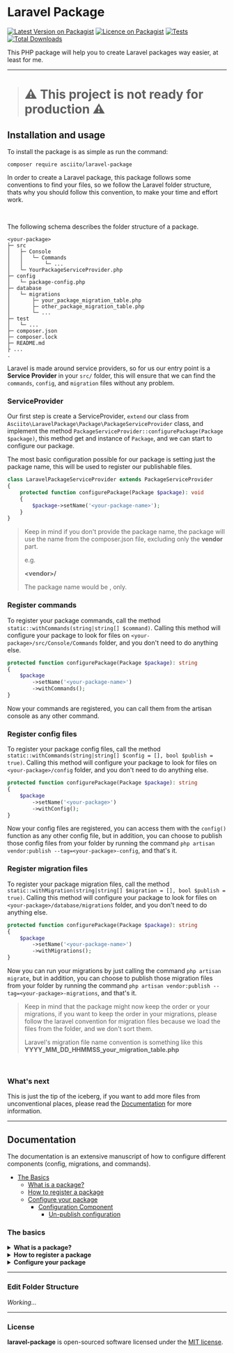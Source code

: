 # Laravel Package

[![Latest Version on Packagist](https://img.shields.io/packagist/v/asciito/laravel-package.svg?label=Packagist&style=flat-square)](https://packagist.org/packages/asciito/laravel-package)
[![Licence on Packagist](https://img.shields.io/packagist/l/asciito/laravel-package.svg?label=Packagist%20License&style=flat-square)](https://packagist.org/packages/asciito/laravel-package)
[![Tests](https://img.shields.io/github/actions/workflow/status/asciito/laravel-package/run-tests.yml?label=Tests&style=flat-square)](https://github.com/asciito/laravel-package/actions/workflows/run-tests.yml)
[![Total Downloads](https://img.shields.io/packagist/dt/asciito/laravel-package.svg?label=Downloads&style=flat-square)](https://packagist.org/packages/asciito/laravel-package)

This PHP package will help you to create Laravel packages way easier, at least
for me.

---

># :warning: This project is not ready for production :warning:

## Installation and usage

To install the package is as simple as run the command:

```shell
composer require asciito/laravel-package
```

In order to create a Laravel package, this package follows some conventions to find your files, so
we follow the Laravel folder structure, thats why you should follow this convention, to make your time and
effort work.

<br />

The following schema describes the folder structure of a package.
```
<your-package>
├─ src
│   ├─ Console
│   │   └─ Commands
│   │       └─ ...
│   └─ YourPackageServiceProvider.php
├─ config
│   └─ package-config.php
├─ database
│   └─ migrations
│       ├─ your_package_migration_table.php
│       ├─ other_package_migration_table.php
│       └─ ...
├─ test
│   └─ ...
├─ composer.json
├─ composer.lock
├─ README.md
├ ...
.
```

Laravel is made around service providers, so for us our entry point is a **Service Provider** in your ```src/``` folder, this
will ensure that we can find the ```commands```, ```config```, and ```migration``` files without any problem.


### ServiceProvider

Our first step is create a ServiceProvider, ```extend``` our class from ```Asciito\LaravelPackage\Package\PackageServiceProvider``` class, and implement the method
```PackageServiceProvider::configurePackage(Package $package)```, this method get and instance of ```Package```, and we can start to configure our package.

The most basic configuration possible for our package is setting just the package name, this will be used to register our publishable files.

```php
class LaravelPackageServiceProvider extends PackageServiceProvider
{
    protected function configurePackage(Package $package): void
    {
        $package->setName('<your-package-name>');
    }
}
```

> Keep in mind if you don't provide the package name, the package will use the name from the composer.json file, excluding
> only the **vendor** part. 
> 
> e.g.
> 
> **\<vendor>/<your-package>**
> 
> The package name would be **<your-package>**, only.
> 


### Register commands

To register your package commands, call the method ```static::withCommands(string|string[] $command)```. Calling this method will configure your package
to look for files on ```<your-package>/src/Console/Commands``` folder, and you don't need to do anything else.

```php
protected function configurePackage(Package $package): string
{
    $package
        ->setName('<your-package-name>')
        ->withCommands();
}
```

Now your commands are registered, you can call them from the artisan console as any other command.

### Register config files

To register your package config files, call the method ```static::withCommands(string|string[] $config = [], bool $publish = true)```. Calling this method will configure your package
to look for files on ```<your-package>/config``` folder, and you don't need to do anything else.

```php
protected function configurePackage(Package $package): string
{
    $package
        ->setName('<your-package>')
        ->withConfig();
}
```

Now your config files are registered, you can access them with the ```config()``` function as any other config file, but in addition, you can choose
to publish those config files from your folder by running the command ```php artisan vendor:publish --tag=<your-package>-config```, and that's it.

### Register migration files

To register your package migration files, call the method ```static::withMigration(string|string[] $migration = [], bool $publish = true)```. Calling this method will configure your package
to look for files on ```<your-package>/database/migrations``` folder, and you don't need to do anything else.

```php
protected function configurePackage(Package $package): string
{
    $package
        ->setName('<your-package-name>')
        ->withMigrations();
}
```

Now you can run your migrations by just calling the command ```php artisan migrate```, but in addition, you can choose to publish those migration files from your folder by running the command
```php artisan vendor:publish --tag=<your-package>-migrations```, and that's it. 

> Keep in mind that the package might now keep the order or your migrations, if you want to keep the order in your migrations, please
> follow the laravel convention for migration files because we load the files from the folder, and we don't sort them.
> 
> Laravel's migration file name convention is something like this **YYYY_MM_DD_HHMMSS_your_migration_table.php**

<br />

### What's next

This is just the tip of the iceberg, if you want to add more files from unconventional places, please
read the [Documentation](#documentation) for more information.

---
## Documentation

The documentation is an extensive manuscript of how to configure different components (config, migrations, and commands).

* [The Basics](#the-basics)
  * [What is a package?](#what-is-a-package)
  * [How to register a package](#how-to-register-a-package)
  * [Configure your package](#configure-your-package)
    * [Configuration Component](#configuration-component)
      * [Un-publish configuration](#un-publish-configuration)

### The basics

<details>

<summary id="what-is-a-package">
    <strong>What is a package?</strong>
</summary>

A package is a collection of components namespaced, so you can have more "packages" inside the same composer package. This can be kind of confusing, but this lets you separate a big project into small an self contain "packages". You will see this more in deep later.

</details>

<details>

<summary id="how-to-register-a-package">
    <strong>How to register a package</strong>
</summary>

Register a package it's easy, we need to create a service provider and extend the class ```PackageServiceProvider```, then, implement the method ```configurePackage(Package $package): void```. Finally give a name to your package calling the method ```setName(string $name): static``` from the object $package.

```php
use Asciito\LaravelPackage\Package\Package;
use Asciito\LaravelPackage\Package\PackageServiceProvider;

class YourPackageServiceProvider extends PackageServiceProvider
{
    protected function configurePackage(Package $package): void
    {
        $package->setName('<your-package-name>');
    }
}
```

> The ```$package``` parameter is an instance for this Package. A single package is created for every single ```ServiceProvider``` class that extends the ```PackageServiceProvider``` class, so be sure to give a unique name to your project.

That's it, you successfully register your package... almost, the more important part is to add this ```ServiceProvider``` class to Laravel. You can do this by just simply adding it to your composer file.

```json
{
    "extras": {
        "laravel": {
            "providers": [
                "\\Vendor\\YourPackageName\\YourPackageServiceProvider"      
            ]
        }
    }
}
```

> From Laravel 5.5 and above

Doing this will auto-discover your service provider, and now that's all, your package is fully register on Laravel.

</details>

<details>
<summary id="configure-your-package">
    <strong>Configure your package</strong>
</summary>

There are three ways to configure your package, and these are called **component**. Every component will configure one part of your package with files that can be uses directly in Laravel or by publishing it for user personalization.


#### Configuration Component

If you want to have config parameters available with the method ```config()```, and being able to publish those files, call the method ```withConfig(string|array $config = [], bool $publish = true)```.

```php
use Asciito\LaravelPackage\Package\Package;
use Asciito\LaravelPackage\Package\PackageServiceProvider;

class YourPackageServiceProvider extends PackageServiceProvider
{
    protected function configurePackage(Package $package): void
    {
        $package
            ->setName('<your-package-name>')
            ->withConfig();
    }
}
```

If you call this method without any parameter, this will only register those files in the default config folder of your package.

See the next example 👇

```
<your-package>
├─ src
│   └─ YourPackageServiceProvider.php
├─ config <------------------------------------ This folder
│   └─ package-config.php
```
> 💡 Remember, we follow the Laravel project structure

Also, if you want to register config files outside this folder, you can do that too, just add the absolute path
to the ```withConfig()``` method call, and you should be able to use it too.

```php
use Asciito\LaravelPackage\Package\Package;
use Asciito\LaravelPackage\Package\PackageServiceProvider;

class YourPackageServiceProvider extends PackageServiceProvider
{
    protected function configurePackage(Package $package): void
    {
        $package
            ->setName('<your-package-name>')
            ->withConfig('/this/is/an/absolute/path/to/a/config/file.php');
    }
}
```

or even better, you can use the ```basePath()``` method from your package instance to get the path to some file.
Something like this: ```$package->basePath('other/folder/file.php')```.

> The base path is calculated from where you define your Service provider that
extends the ```PackageServiceProvider```.

##### Un-publish Configuration

*Working*...

</details>

---
### Edit Folder Structure

_Working..._

---
### License

__laravel-package__ is open-sourced software licensed under the [MIT license](./LICENSE).
